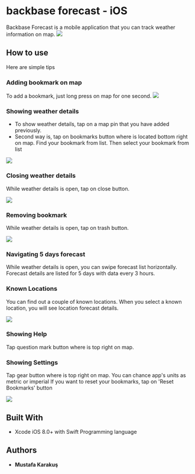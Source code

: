 # backbase forecast - iOS

Backbase Forecast is a mobile application that you can track weather information on map.
![](https://raw.githubusercontent.com/mustafakarakus/backbase/master/screenshots/1.png)
## How to use

Here are simple tips

### Adding bookmark on map

To add a bookmark, just long press on map for one second. 
![](https://raw.githubusercontent.com/mustafakarakus/backbase/master/screenshots/2.png)

### Showing weather details 

 * To show weather details, tap on a map pin that you have added previously.
 * Second way is, tap on bookmarks button where is located bottom right on map. Find your bookmark from list. Then select your bookmark from list
 
![](https://raw.githubusercontent.com/mustafakarakus/backbase/master/screenshots/3.png)

### Closing weather details

While weather details is open, tap on close button. 

![](https://raw.githubusercontent.com/mustafakarakus/backbase/master/screenshots/2.png)

### Removing bookmark

While weather details is open, tap on trash button. 

![](https://raw.githubusercontent.com/mustafakarakus/backbase/master/screenshots/2.png)

### Navigating 5 days forecast

While weather details is open, you can swipe forecast list horizontally.
Forecast details are listed for 5 days with data every 3 hours.

### Known Locations

You can find out a couple of known locations. When you select a known location, you will see location forecast details. 

![](https://raw.githubusercontent.com/mustafakarakus/backbase/master/screenshots/4.png)

### Showing Help

Tap question mark button where is top right on map.

### Showing Settings

Tap gear button where is top right on map. 
You can chance app's units as metric or imperial
If you want to reset your bookmarks, tap on 'Reset Bookmarks' button

![](https://raw.githubusercontent.com/mustafakarakus/backbase/master/screenshots/5.png)

## Built With

* Xcode iOS 8.0+ with Swift Programming language
 
## Authors

* **Mustafa Karakuş**  
